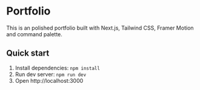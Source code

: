 # Portfolio

This is an polished portfolio built with Next.js, Tailwind CSS, Framer Motion and command palette.

## Quick start
1. Install dependencies: `npm install`
2. Run dev server: `npm run dev`
3. Open http://localhost:3000
